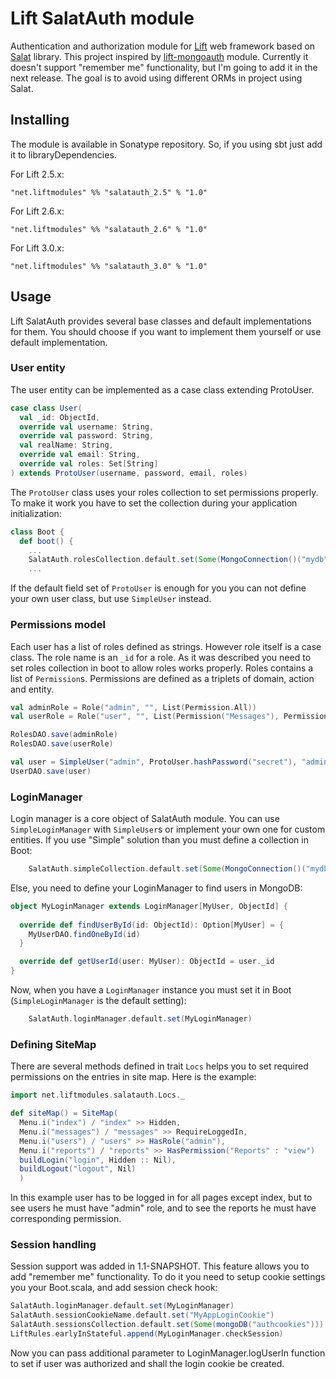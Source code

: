 # Lift SalatAuth module

   Authentication and authorization module for [Lift][Lift] web framework based on [Salat][Salat] library.  This project inspired by [lift-mongoauth][lift-mongoauth] module.  Currently it doesn't support "remember me" functionality, but I'm going to add it in the next release.  The goal is to avoid using different ORMs in project using Salat.

## Installing

  The module is available in Sonatype repository. So, if you using sbt just add it to libraryDependencies.

For Lift 2.5.x:

```
"net.liftmodules" %% "salatauth_2.5" % "1.0"

```
For Lift 2.6.x:

```
"net.liftmodules" %% "salatauth_2.6" % "1.0"

```
For Lift 3.0.x:

```
"net.liftmodules" %% "salatauth_3.0" % "1.0"

```

## Usage

  Lift SalatAuth provides several base classes and default implementations for them. You should choose if you want to implement them yourself or use default implementation.

### User entity

  The user entity can be implemented as a case class extending ProtoUser.

```Scala
case class User(
  val _id: ObjectId,
  override val username: String,
  override val password: String,
  val realName: String,
  override val email: String,
  override val roles: Set[String]
) extends ProtoUser(username, password, email, roles)
```

 The `ProtoUser` class uses your roles collection to set permissions properly.  To make it work you have to set the collection during your application initialization:

```Scala
class Boot {
  def boot() {
    ...
    SalatAuth.rolesCollection.default.set(Some(MongoConnection()("mydb")("roles")))
    ...
```

  If the default field set of `ProtoUser` is enough for you you can not define your own user class, but use `SimpleUser` instead.

### Permissions model

Each user has a list of roles defined as strings.  However role itself is a case class.  The role name is an `_id` for a role.  As it was described you need to set roles collection in boot to allow roles works properly.  Roles contains a list of `Permission`s.  Permissions are defined as a triplets of domain, action and entity.  

```Scala
val adminRole = Role("admin", "", List(Permission.All))
val userRole = Role("user", "", List(Permission("Messages"), Permission("Reports", "view"), Permission("Reports", "print"), Permission("Profile", "view")))

RolesDAO.save(adminRole)
RolesDAO.save(userRole)

val user = SimpleUser("admin", ProtoUser.hashPassword("secret"), "admin@example.com", Set("admin"))
UserDAO.save(user)
```

### LoginManager

  Login manager is a core object of SalatAuth module.  You can use `SimpleLoginManager` with `SimpleUser`s or implement your own one for custom entities.  If you use "Simple" solution than you must define a collection in Boot:

```Scala
    SalatAuth.simpleCollection.default.set(Some(MongoConnection()("mydb")("users")))
```

  Else, you need to define your LoginManager to find users in MongoDB:

```Scala
object MyLoginManager extends LoginManager[MyUser, ObjectId] {
    
  override def findUserById(id: ObjectId): Option[MyUser] = {
    MyUserDAO.findOneById(id)
  }

  override def getUserId(user: MyUser): ObjectId = user._id
}
```

Now, when you have a `LoginManager` instance you must set it in Boot (`SimpleLoginManager` is the default setting):

```Scala
    SalatAuth.loginManager.default.set(MyLoginManager)
```

### Defining SiteMap

  There are several methods defined in trait `Locs` helps you to set required permissions on the entries in site map. Here is the example:
```Scala
import net.liftmodules.salatauth.Locs._

def siteMap() = SiteMap(
  Menu.i("index") / "index" >> Hidden,
  Menu.i("messages") / "messages" >> RequireLoggedIn,
  Menu.i("users") / "users" >> HasRole("admin"),
  Menu.i("reports") / "reports" >> HasPermission("Reports" : "view")
  buildLogin("login", Hidden :: Nil),
  buildLogout("logout", Nil)
  )
```

In this example user has to be logged in for all pages except index, but to see users he must have "admin" role, and to see the reports he must have corresponding permission.

### Session handling

  Session support was added in 1.1-SNAPSHOT.  This feature allows you to add "remember me" functionality.  To do it you need to setup cookie settings you your Boot.scala, and add session check hook:
```Scala
SalatAuth.loginManager.default.set(MyLoginManager)
SalatAuth.sessionCookieName.default.set("MyAppLoginCookie")
SalatAuth.sessionsCollection.default.set(Some(mongoDB("authcookies")))
LiftRules.earlyInStateful.append(MyLoginManager.checkSession)
```

Now you can pass additional parameter to LoginManager.logUserIn function to set if user was authorized and shall the login cookie be created.

[Lift]: http://liftweb.net
[Salat]: https://github.com/novus/salat
[lift-mongoauth]: https://github.com/eltimn/lift-mongoauth
